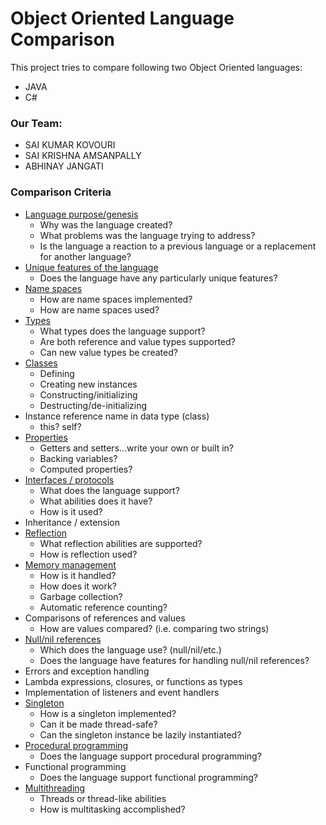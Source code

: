 # Object Oriented Language Comparison

This project tries to compare following two Object Oriented languages:

* JAVA
* C#

### Our Team:

- SAI KUMAR KOVOURI
- SAI KRISHNA AMSANPALLY
- ABHINAY JANGATI

### Comparison Criteria

* [Language purpose/genesis](Language_genesis.md)
  * Why was the language created?
  * What problems was the language trying to address?
  * Is the language a reaction to a previous language or a replacement for another language?
* [Unique features of the language](UniqueFeatures.md)
  * Does the language have any particularly unique features?
* [Name spaces](namespaces.md)
  * How are name spaces implemented?
  * How are name spaces used?
* [Types](Types.md)
    * What types does the language support?
    * Are both reference and value types supported?
    * Can new value types be created?
* [Classes](Classes.md)
  * Defining
  * Creating new instances
  * Constructing/initializing
  * Destructing/de-initializing
* Instance reference name in data type (class)
  * this?  self?
* [Properties](Properties.md)
  * Getters and setters...write your own or built in?
  * Backing variables?
  * Computed properties?
* [Interfaces / protocols](Interfaces_Protocols.md)
  * What does the language support?
  * What abilities does it have?
  * How is it used?
* Inheritance / extension
* [Reflection](Reflection.md)
  * What reflection abilities are supported?
  * How is reflection used?
* [Memory management](Memory_management.md)
  * How is it handled?
  * How does it work?
  * Garbage collection?
  * Automatic reference counting?
* Comparisons of references and values
  * How are values compared? (i.e. comparing two strings)
* [Null/nil references](Null&Nil_References.md)
  * Which does the language use? (null/nil/etc.)
  * Does the language have features for handling null/nil references?
* Errors and exception handling
* Lambda expressions, closures, or functions as types
* Implementation of listeners and event handlers
* [Singleton](Singleton.md)
  * How is a singleton implemented?
  * Can it be made thread-safe?
  * Can the singleton instance be lazily instantiated?
* [Procedural programming](Procedural_programming.md)
  * Does the language support procedural programming?
* Functional programming
  * Does the language support functional programming?
* [Multithreading](Multithreading.md)
  * Threads or thread-like abilities
  * How is multitasking accomplished?
